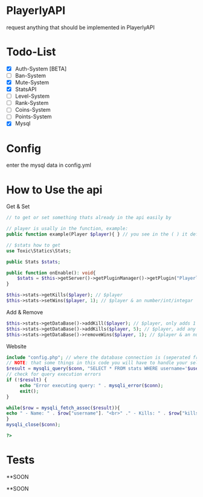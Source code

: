 # PlayerlyAPI
request anything that should be implemented in PlayerlyAPI
# Todo-List
- [X] Auth-System [BETA]
- [ ] Ban-System
- [X] Mute-System
- [X] StatsAPI
- [ ] Level-System
- [ ] Rank-System
- [ ] Coins-System
- [ ] Points-System
- [X] Mysql
# Config
enter the mysql data in config.yml
# How to Use the api
Get & Set
```php
// to get or set something thats already in the api easily by

// player is usally in the function, example:
public function example(Player $player){ } // you see in the ( ) it defines Player to $player

// $stats how to get
use Toxic\Statics\Stats;

public Stats $stats;

public function onEnable(): void{
    $stats = $this->getServer()->getPluginManager()->getPlugin("PlayerlyAPI");
}

$this->stats->getKills($player); // $player
$this->stats->setWins($player, 1); // $player & an number/int/integar

```
Add & Remove
```php
$this->stats->getDataBase()->addKill($player); // $player, only adds 1 kill
$this->stats->getDataBase()->addKills($player, 5); // $player, add any amount of kills
$this->stats->getDataBase()->removeWins($player, 1); // $player & an number/int/integar
```

Website
```php
include "config.php"; // where the database connection is (seperated from main)
// NOTE: that some things in this code you will have to handle your self (such as the $username)
$result = mysqli_query($conn, "SELECT * FROM stats WHERE username='$username'"); // $username must be handled by you & $conn is in the config.php
// check for query execution errors
if (!$result) {
     echo "Error executing query: " . mysqli_error($conn);
     exit();
}

while($row = mysqli_fetch_assoc($result)){
echo " - Name: " . $row["username"]. "<br>" ." - Kills: " . $row["kills"]. "<br>" . "- Wins:" . $row["wins"]. "<br>" . "- Deaths:" . $row["deaths"]. "<br>";
}
mysqli_close($conn);

?>
```
# Tests
**SOON

**SOON
